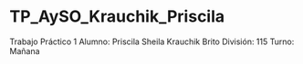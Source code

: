 # TP_AySO_Krauchik_Priscila
Trabajo Práctico 1
Alumno: Priscila Sheila Krauchik Brito
División: 115
Turno: Mañana
